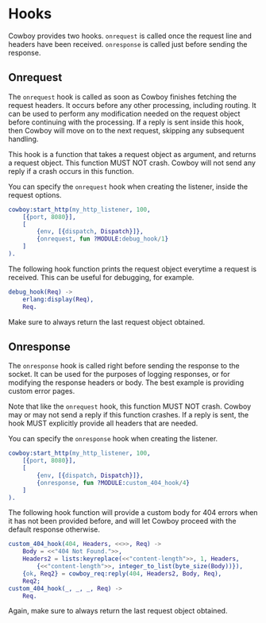 Hooks
=====

Cowboy provides two hooks. `onrequest` is called once the request
line and headers have been received. `onresponse` is called just
before sending the response.

Onrequest
---------

The `onrequest` hook is called as soon as Cowboy finishes fetching
the request headers. It occurs before any other processing, including
routing. It can be used to perform any modification needed on the
request object before continuing with the processing. If a reply is
sent inside this hook, then Cowboy will move on to the next request,
skipping any subsequent handling.

This hook is a function that takes a request object as argument,
and returns a request object. This function MUST NOT crash. Cowboy
will not send any reply if a crash occurs in this function.

You can specify the `onrequest` hook when creating the listener,
inside the request options.

``` erlang
cowboy:start_http(my_http_listener, 100,
    [{port, 8080}],
    [
        {env, [{dispatch, Dispatch}]},
        {onrequest, fun ?MODULE:debug_hook/1}
    ]
).
```

The following hook function prints the request object everytime a
request is received. This can be useful for debugging, for example.

``` erlang
debug_hook(Req) ->
    erlang:display(Req),
    Req.
```

Make sure to always return the last request object obtained.

Onresponse
----------

The `onresponse` hook is called right before sending the response
to the socket. It can be used for the purposes of logging responses,
or for modifying the response headers or body. The best example is
providing custom error pages.

Note that like the `onrequest` hook, this function MUST NOT crash.
Cowboy may or may not send a reply if this function crashes. If a reply
is sent, the hook MUST explicitly provide all headers that are needed.

You can specify the `onresponse` hook when creating the listener.

``` erlang
cowboy:start_http(my_http_listener, 100,
    [{port, 8080}],
    [
        {env, [{dispatch, Dispatch}]},
        {onresponse, fun ?MODULE:custom_404_hook/4}
    ]
).
```

The following hook function will provide a custom body for 404 errors
when it has not been provided before, and will let Cowboy proceed with
the default response otherwise.

``` erlang
custom_404_hook(404, Headers, <<>>, Req) ->
    Body = <<"404 Not Found.">>,
    Headers2 = lists:keyreplace(<<"content-length">>, 1, Headers,
        {<<"content-length">>, integer_to_list(byte_size(Body))}),
    {ok, Req2} = cowboy_req:reply(404, Headers2, Body, Req),
    Req2;
custom_404_hook(_, _, _, Req) ->
    Req.
```

Again, make sure to always return the last request object obtained.
